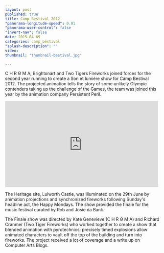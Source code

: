 ```yaml
---
layout: post
published: true
title: Camp Bestival 2012
"panorama-longitude-speed": 0.01
"panorama-user-control": false
"invert-nav": false
date: 2015-04-09
categories: camp_bestival
"splash-description": ""
video: 
thumbnail: "thumbnail-bestival.jpg"

---
```


 C H R Θ M A, Brightonart and Two Tigers Fireworks joined forces for the second year running to create a Son et lumière show for Camp Bestival 2012. The projected animation tells the story of some unlikely Olympic contenders taking up the challenge of the Games, the team was joined this year by the animation company Persistent Peril. 


 <iframe src="https://player.vimeo.com/video/46624495" width="500" height="281" frameborder="0" webkitallowfullscreen mozallowfullscreen allowfullscreen></iframe> 

The Heritage site, Lulworth Castle, was illuminated on the 29th June by animation projections and synchronized fireworks following Sunday's headline act, the Happy Mondays.  The show provided the finale for the music festival curated by Rob and Josie da Bank.

The Finale show was directed by Kate Genevieve (C H R Θ M A) and Richard Cranmer (Two Tiger Fireworks) who worked together to create a show that blended animation with pyrotechnics: precisely timed explosions allow animated characters to vault off the top of the building and turn into fireworks.  The project received a lot of coverage and a write up on Computer Arts Blogs.

